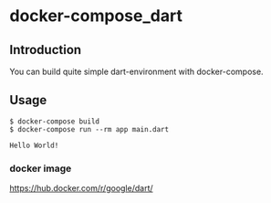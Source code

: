 # docker-compose_dart

## Introduction

You can build quite simple dart-environment with docker-compose.

## Usage

```
$ docker-compose build
$ docker-compose run --rm app main.dart
```

```
Hello World!
```

### docker image

https://hub.docker.com/r/google/dart/
